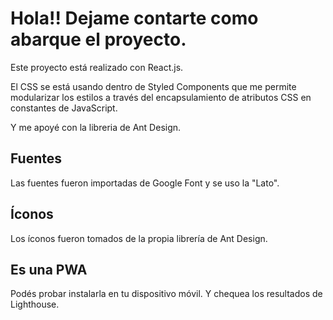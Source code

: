 # Hola!! Dejame contarte como abarque el proyecto.

Este proyecto está realizado con React.js.

El CSS se está usando dentro de Styled Components que me permite modularizar los estilos a través del encapsulamiento de atributos CSS en constantes de JavaScript.

Y me apoyé con la libreria de Ant Design.

## Fuentes

Las fuentes fueron importadas de Google Font y se uso la "Lato".

## Íconos

Los íconos fueron tomados de la propia librería de Ant Design.

## Es una PWA

Podés probar instalarla en tu dispositivo móvil. Y chequea los resultados de Lighthouse.
